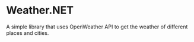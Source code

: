 # Weather.NET
A simple library that uses OpenWeather API to get the weather of different places and cities.